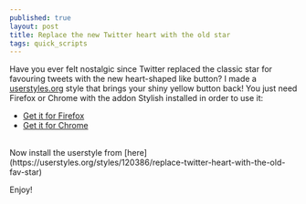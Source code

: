 ```yaml
---
published: true
layout: post
title: Replace the new Twitter heart with the old star
tags: quick_scripts
---
```

Have you ever felt nostalgic since Twitter replaced the classic star for favouring tweets with the new heart-shaped like button? I made a [userstyles.org](http://userstyles.org) style that brings your shiny yellow button back! You just need Firefox or Chrome with the addon Stylish installed in order to use it:

- [Get it for Firefox](https://addons.mozilla.org/en-US/firefox/addon/stylish/)
- [Get it for Chrome](https://chrome.google.com/webstore/detail/stylish/fjnbnpbmkenffdnngjfgmeleoegfcffe)

<br/>
Now install the userstyle from [here](https://userstyles.org/styles/120386/replace-twitter-heart-with-the-old-fav-star)

Enjoy!
